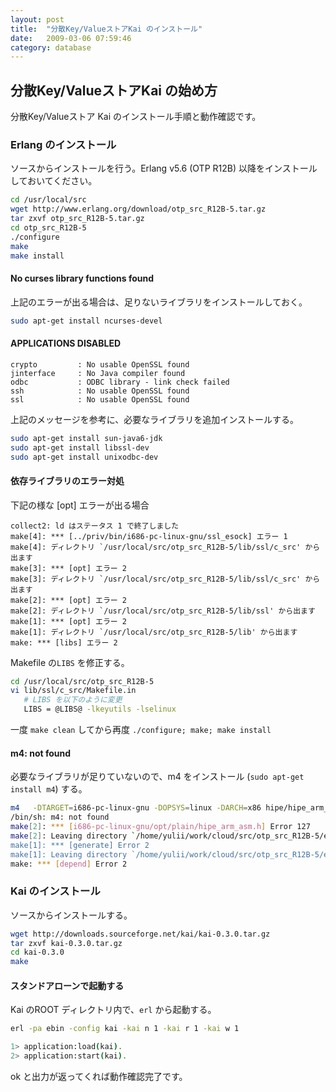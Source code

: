```yaml
---
layout: post
title:  "分散Key/ValueストアKai のインストール"
date:   2009-03-06 07:59:46
category: database
---
```


## 分散Key/ValueストアKai の始め方

分散Key/Valueストア Kai のインストール手順と動作確認です。

### Erlang のインストール

ソースからインストールを行う。Erlang v5.6 (OTP R12B) 以降をインストールしておいてください。

```sh
cd /usr/local/src
wget http://www.erlang.org/download/otp_src_R12B-5.tar.gz
tar zxvf otp_src_R12B-5.tar.gz
cd otp_src_R12B-5
./configure
make
make install
```

#### No curses library functions found

上記のエラーが出る場合は、足りないライブラリをインストールしておく。

```sh
sudo apt-get install ncurses-devel
```


#### APPLICATIONS DISABLED

```
crypto         : No usable OpenSSL found
jinterface     : No Java compiler found
odbc           : ODBC library - link check failed
ssh            : No usable OpenSSL found
ssl            : No usable OpenSSL found
```

上記のメッセージを参考に、必要なライブラリを追加インストールする。

```sh
sudo apt-get install sun-java6-jdk
sudo apt-get install libssl-dev
sudo apt-get install unixodbc-dev
```


#### 依存ライブラリのエラー対処

下記の様な [opt] エラーが出る場合

```
collect2: ld はステータス 1 で終了しました
make[4]: *** [../priv/bin/i686-pc-linux-gnu/ssl_esock] エラー 1
make[4]: ディレクトリ `/usr/local/src/otp_src_R12B-5/lib/ssl/c_src' から出ます
make[3]: *** [opt] エラー 2
make[3]: ディレクトリ `/usr/local/src/otp_src_R12B-5/lib/ssl/c_src' から出ます
make[2]: *** [opt] エラー 2
make[2]: ディレクトリ `/usr/local/src/otp_src_R12B-5/lib/ssl' から出ます
make[1]: *** [opt] エラー 2
make[1]: ディレクトリ `/usr/local/src/otp_src_R12B-5/lib' から出ます
make: *** [libs] エラー 2
```

Makefile の`LIBS` を修正する。

```sh
cd /usr/local/src/otp_src_R12B-5
vi lib/ssl/c_src/Makefile.in
   # LIBS を以下のように変更
   LIBS = @LIBS@ -lkeyutils -lselinux
```

一度 `make clean` してから再度 `./configure; make; make install`

#### m4: not found

必要なライブラリが足りていないので、m4 をインストール (`sudo apt-get install m4`) する。

```sh
m4   -DTARGET=i686-pc-linux-gnu -DOPSYS=linux -DARCH=x86 hipe/hipe_arm_asm.m4 > i686-pc-linux-gnu/opt/plain/hipe_arm_asm.h
/bin/sh: m4: not found
make[2]: *** [i686-pc-linux-gnu/opt/plain/hipe_arm_asm.h] Error 127
make[2]: Leaving directory `/home/yulii/work/cloud/src/otp_src_R12B-5/erts/emulator'
make[1]: *** [generate] Error 2
make[1]: Leaving directory `/home/yulii/work/cloud/src/otp_src_R12B-5/erts/emulator'
make: *** [depend] Error 2
```

### Kai のインストール

ソースからインストールする。

```sh
wget http://downloads.sourceforge.net/kai/kai-0.3.0.tar.gz
tar zxvf kai-0.3.0.tar.gz
cd kai-0.3.0
make
```

#### スタンドアローンで起動する

Kai のROOT ディレクトリ内で、`erl` から起動する。

```sh
erl -pa ebin -config kai -kai n 1 -kai r 1 -kai w 1

1> application:load(kai).
2> application:start(kai).
```

ok と出力が返ってくれば動作確認完了です。

